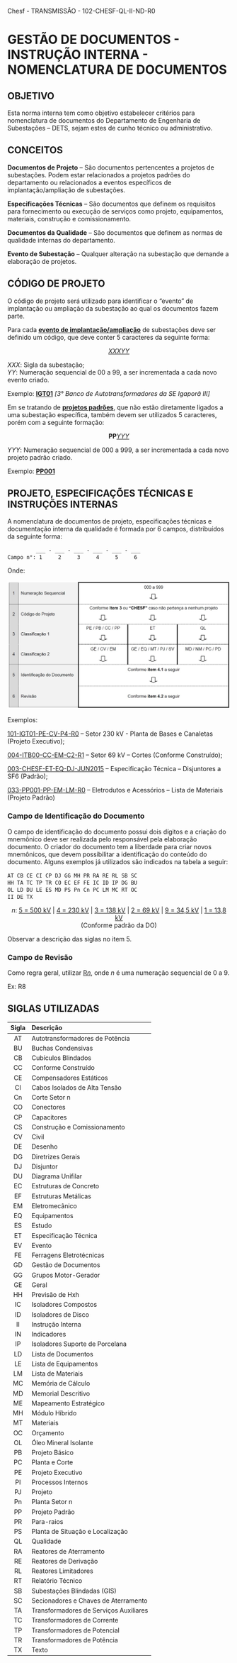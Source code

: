 Chesf - TRANSMISSÃO - 102-CHESF-QL-II-ND-R0

# GESTÃO DE DOCUMENTOS - INSTRUÇÃO INTERNA - NOMENCLATURA DE DOCUMENTOS

## OBJETIVO

Esta norma interna tem como objetivo estabelecer critérios para nomenclatura de documentos do Departamento de Engenharia de Subestações – DETS, sejam estes de cunho técnico ou administrativo.

## CONCEITOS

**Documentos de Projeto** – São documentos pertencentes a projetos de subestações. Podem estar relacionados a projetos padrões do departamento ou relacionados a eventos específicos de implantação/ampliação de subestações.

**Especificações Técnicas** – São documentos que definem os requisitos para fornecimento ou execução de serviços como projeto, equipamentos, materiais, construção e comissionamento.

**Documentos da Qualidade** – São documentos que definem as normas de qualidade internas do departamento.

**Evento de Subestação** – Qualquer alteração na subestação que demande a elaboração de projetos.

## CÓDIGO DE PROJETO

O código de projeto será utilizado para identificar o “evento” de implantação ou ampliação da subestação ao qual os documentos fazem parte.

Para cada <u><b>evento de implantação/ampliação</b></u> de subestações deve ser definido um código, que deve conter 5 caracteres da seguinte forma:

<p align="center">
<u><em>XXXYY</em></u>
</p>

*XXX*: Sigla da subestação;<br>
*YY*: Numeração sequencial de 00 a 99, a ser incrementada a cada novo evento criado.

Exemplo: <u><b>IGT01</b></u> *[3° Banco de Autotransformadores da SE Igaporã III]*

Em se tratando de <u><b>projetos padrões</b></u>, que não estão diretamente ligados a uma subestação específica, também devem ser utilizados 5 caracteres, porém com a seguinte formação:

<p align="center">
<b>PP</b><u><em>YYY</em></u>
</p>

*YYY*: Numeração sequencial de 000 a 999, a ser incrementada a cada novo projeto padrão criado.

Exemplo: <u><b>PP001</b></u> 

## PROJETO, ESPECIFICAÇÕES TÉCNICAS E INSTRUÇÕES INTERNAS

A nomenclatura de documentos de projeto, especificações técnicas e documentação interna da qualidade é formada por 6 campos, distribuídos da seguinte forma:

```
         ___ - ___ - ___ - ___ - ___ - ___
Campo n°: 1     2     3     4     5     6
```

Onde:

![Figura 0 - Chesf.](../img/chesf_figura0.jpg)

Exemplos:

<u>101-IGT01-PE-CV-P4-R0</u> – Setor 230 kV - Planta de Bases e Canaletas (Projeto Executivo);

<u>004-ITB00-CC-EM-C2-R1</u> – Setor 69 kV – Cortes (Conforme Construído);

<u>003-CHESF-ET-EQ-DJ-JUN2015</u> – Especificação Técnica – Disjuntores a SF6 (Padrão);

<u>033-PP001-PP-EM-LM-R0</u> – Eletrodutos e Acessórios – Lista de Materiais (Projeto Padrão)

### Campo de Identificação do Documento

O campo de identificação do documento possui dois dígitos e a criação do mnemônico deve ser realizada pelo responsável pela elaboração documento. O criador do documento tem a liberdade para criar novos mnemônicos, que devem possibilitar a identificação do conteúdo do documento. Alguns exemplos já utilizados são indicados na tabela a seguir:

```
AT CB CE CI CP DJ GG MH PR RA RE RL SB SC
HH TA TC TP TR CO EC EF FE IC ID IP DG BU
OL LD DU LE ES MD PS Pn Cn PC LM MC RT OC
II DE TX
```

<p align="center">
<em>n</em>: <u>5 = 500 kV</u> | <u>4 = 230 kV</u> | <u>3 = 138 kV</u> | <u>2 = 69 kV</u> | <u>9 = 34,5 kV</u> | <u>1 = 13,8 kV</u><br>
(Conforme padrão da DO)
</p>

Observar a descrição das siglas no item 5.

### Campo de Revisão

Como regra geral, utilizar <u>R<em>n</em></u>, onde <em>n</em> é uma numeração sequencial de 0 a 9.

Ex: R8

## SIGLAS UTILIZADAS

| Sigla | Descrição                              |
| :---: | :------------------------------------- |
|  AT   | Autotransformadores de Potência        |
|  BU   | Buchas Condensivas                     |
|  CB   | Cubículos Blindados                    |
|  CC   | Conforme Construído                    |
|  CE   | Compensadores Estáticos                |
|  CI   | Cabos Isolados de Alta Tensão          |
|  Cn   | Corte Setor n                          |
|  CO   | Conectores                             |
|  CP   | Capacitores                            |
|  CS   | Construção e Comissionamento           |
|  CV   | Civil                                  |
|  DE   | Desenho                                |
|  DG   | Diretrizes Gerais                      |
|  DJ   | Disjuntor                              |
|  DU   | Diagrama Unifilar                      |
|  EC   | Estruturas de Concreto                 |
|  EF   | Estruturas Metálicas                   |
|  EM   | Eletromecânico                         |
|  EQ   | Equipamentos                           |
|  ES   | Estudo                                 |
|  ET   | Especificação Técnica                  |
|  EV   | Evento                                 |
|  FE   | Ferragens Eletrotécnicas               |
|  GD   | Gestão de Documentos                   |
|  GG   | Grupos Motor-Gerador                   |
|  GE   | Geral                                  |
|  HH   | Previsão de Hxh                        |
|  IC   | Isoladores Compostos                   |
|  ID   | Isoladores de Disco                    |
|  II   | Instrução Interna                      |
|  IN   | Indicadores                            |
|  IP   | Isoladores Suporte de Porcelana        |
|  LD   | Lista de Documentos                    |
|  LE   | Lista de Equipamentos                  |
|  LM   | Lista de Materiais                     |
|  MC   | Memória de Cálculo                     |
|  MD   | Memorial Descritivo                    |
|  ME   | Mapeamento Estratégico                 |
|  MH   | Módulo Híbrido                         |
|  MT   | Materiais                              |
|  OC   | Orçamento                              |
|  OL   | Óleo Mineral Isolante                  |
|  PB   | Projeto Básico                         |
|  PC   | Planta e Corte                         |
|  PE   | Projeto Executivo                      |
|  PI   | Processos Internos                     |
|  PJ   | Projeto                                |
|  Pn   | Planta Setor n                         |
|  PP   | Projeto Padrão                         |
|  PR   | Para-raios                             |
|  PS   | Planta de Situação e Localização       |
|  QL   | Qualidade                              |
|  RA   | Reatores de Aterramento                |
|  RE   | Reatores de Derivação                  |
|  RL   | Reatores Limitadores                   |
|  RT   | Relatório Técnico                      |
|  SB   | Subestações Blindadas (GIS)            |
|  SC   | Secionadores e Chaves de Aterramento   |
|  TA   | Transformadores de Serviços Auxiliares |
|  TC   | Transformadores de Corrente            |
|  TP   | Transformadores de Potencial           |
|  TR   | Transformadores de Potência            |
|  TX   | Texto                                  |

